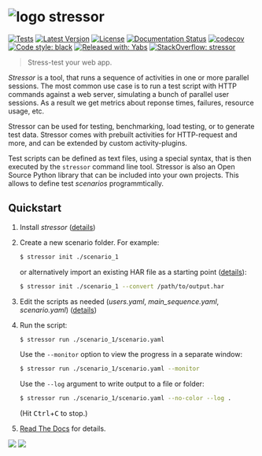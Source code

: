 # ![logo](https://raw.githubusercontent.com/mar10/stressor/master/stressor/monitor/htdocs/stressor_48x48.png) stressor

[![Tests](https://github.com/mar10/stressor/actions/workflows/tests.yml/badge.svg)](https://github.com/mar10/stressor/actions/workflows/tests.yml)
[![Latest Version](https://img.shields.io/pypi/v/stressor.svg)](https://pypi.python.org/pypi/stressor/)
[![License](https://img.shields.io/pypi/l/stressor.svg)](https://github.com/mar10/stressor/blob/master/LICENSE.txt)
[![Documentation Status](https://readthedocs.org/projects/stressor/badge/?version=latest)](http://stressor.readthedocs.io/)
[![codecov](https://codecov.io/github/mar10/stressor/graph/badge.svg?token=WW9WQ0R0JL)](https://codecov.io/github/mar10/stressor)
[![Code style: black](https://img.shields.io/badge/code%20style-black-000000.svg)](https://github.com/ambv/black)
[![Released with: Yabs](https://img.shields.io/badge/released%20with-yabs-yellowgreen)](https://github.com/mar10/yabs)
[![StackOverflow: stressor](https://img.shields.io/badge/StackOverflow-stressor-blue.svg)](https://stackoverflow.com/questions/tagged/stressor)

> Stress-test your web app.

_Stressor_ is a tool, that runs a sequence of activities in one or more
parallel sessions.
The most common use case is to run a test script with HTTP commands
against a web server, simulating a bunch of parallel user sessions.
As a result we get metrics about reponse times, failures, resource usage,
etc.

Stressor can be used for testing, benchmarking, load testing, or to generate
test data.
Stressor comes with prebuilt activities for HTTP-request and more, and can be
extended by custom activity-plugins.

Test scripts can be defined as text files, using a special syntax, that is then
executed by the `stressor` command line tool.
Stressor is also an Open Source Python library that can be included into your
own projects. This allows to define test _scenarios_ programmtically.

## Quickstart

1. Install _stressor_ ([details](https://stressor.readthedocs.io/en/latest/installation.html))

2. Create a new scenario folder. For example:

   ```bash
   $ stressor init ./scenario_1
   ```

   or alternatively import an existing HAR file as a starting point
   ([details](https://stressor.readthedocs.io/en/latest/ug_writing_scripts.html#importing-har-files)):

   ```bash
   $ stressor init ./scenario_1 --convert /path/to/output.har
   ```

3. Edit the scripts as needed (_users.yaml_, _main_sequence.yaml_, _scenario.yaml_)
   ([details](https://stressor.readthedocs.io/en/latest/ug_writing_scripts.html))

4. Run the script:

   ```bash
   $ stressor run ./scenario_1/scenario.yaml
   ```

   Use the `--monitor` option to view the progress in a separate window:

   ```bash
   $ stressor run ./scenario_1/scenario.yaml --monitor
   ```

   Use the `--log` argument to write output to a file or folder:

   ```bash
   $ stressor run ./scenario_1/scenario.yaml --no-color --log .
   ```

   (Hit <kbd>Ctrl</kbd>+<kbd>C</kbd> to stop.)

5. [Read The Docs](https://stressor.readthedocs.io/en/latest/ug_tutorial.html)
   for details.

<img src="https://stressor.readthedocs.io/en/latest/_images/summary.png">

<img src="https://stressor.readthedocs.io/en/latest/_images/teaser.png">
